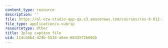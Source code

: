 ```yaml
---
content_type: resource
description: ''
file: https://ol-ocw-studio-app-qa.s3.amazonaws.com/courses/res-6-012-introduction-to-probability-spring-2018/114cb6b4d24b5534a6ee6833572b692b_6UMv4vb4y7c.vtt
file_type: application/x-subrip
resourcetype: Other
title: 3play caption file
uid: 114cb6b4-d24b-5534-a6ee-6833572b692b
---
```

